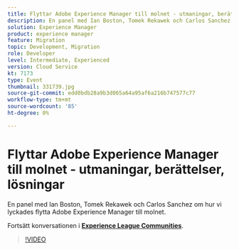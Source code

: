 ```yaml
---
title: Flyttar Adobe Experience Manager till molnet - utmaningar, berättelser, lösningar
description: En panel med Ian Boston, Tomek Rekawek och Carlos Sanchez om hur vi lyckades flytta Adobe Experience Manager till molnet. Den här sessionen skapades som en del av Adobe Developers Live Content Event.
solution: Experience Manager
product: experience manager
feature: Migration
topic: Development, Migration
role: Developer
level: Intermediate, Experienced
version: Cloud Service
kt: 7173
type: Event
thumbnail: 331739.jpg
source-git-commit: edd0bdb28a9b3d065a64a95af6a216b747577c77
workflow-type: tm+mt
source-wordcount: '85'
ht-degree: 0%

---
```



# Flyttar Adobe Experience Manager till molnet - utmaningar, berättelser, lösningar

En panel med Ian Boston, Tomek Rekawek och Carlos Sanchez om hur vi lyckades flytta Adobe Experience Manager till molnet.

Fortsätt konversationen i **[Experience League Communities](http://adobe.ly/36Yd3v6)**.

>[!VIDEO](https://video.tv.adobe.com/v/331739/?quality=12&learn=on&hidetitle=true)
